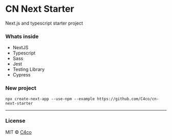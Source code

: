 # CN Next Starter

Next.js and typescript starter project

### Whats inside

- NextJS
- Typescript
- Sass
- Jest
- Testing Library
- Cypress

### New project

```
npx create-next-app --use-npm --example https://github.com/C4co/cn-next-starter
```

---

### License

MIT © [C4co](https://github.com/C4co)
